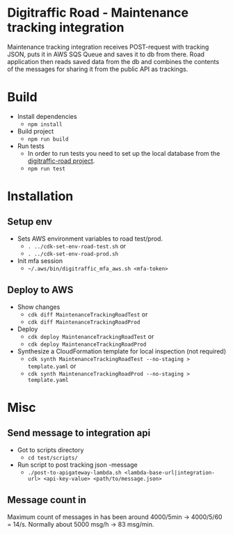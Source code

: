 # Digitraffic Road - Maintenance tracking integration

Maintenance tracking integration receives POST-request with tracking JSON, puts it in AWS SQS Queue and saves it to db from there. 
Road application then reads saved data from the db and combines the contents of the messages for sharing it from the public API as trackings.

# Build

* Install dependencies 
    * `npm install` 
* Build project
    * `npm run build`
* Run tests
    * In order to run tests you need to set up the local database from the [digitraffic-road project](https://github.com/tmfg/digitraffic-road/tree/develop/dbroad).
    * `npm run test` 

# Installation

## Setup env

* Sets AWS environment variables to road test/prod.
    * `. ../cdk-set-env-road-test.sh` or 
    * `. ../cdk-set-env-road-prod.sh`
* Init mfa session
    * `~/.aws/bin/digitraffic_mfa_aws.sh <mfa-token>`  

## Deploy to AWS

* Show changes
    * `cdk diff MaintenanceTrackingRoadTest` or 
    * `cdk diff MaintenanceTrackingRoadProd` 
* Deploy
    * `cdk deploy MaintenanceTrackingRoadTest` or 
    * `cdk deploy MaintenanceTrackingRoadProd`
* Synthesize a CloudFormation template for local inspection (not required)
    * `cdk synth MaintenanceTrackingRoadTest --no-staging > template.yaml` or
    * `cdk synth MaintenanceTrackingRoadProd --no-staging > template.yaml` 

# Misc

## Send message to integration api

* Got to scripts directory
    * `cd test/scripts/`
* Run script to post tracking json -message
    * `./post-to-apigateway-lambda.sh <lambda-base-url|integration-url> <api-key-value> <path/to/message.json>`

## Message count in

Maximum count of messages in has been around 4000/5min -> 4000/5/60 = 14/s.
Normally about 5000 msg/h -> 83 msg/min.